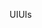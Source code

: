 <span data-ttu-id="43dba-101">UI</span><span class="sxs-lookup"><span data-stu-id="43dba-101">UIs</span></span>